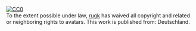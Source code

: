 <p xmlns:dct="http://purl.org/dc/terms/" xmlns:vcard="http://www.w3.org/2001/vcard-rdf/3.0#">
  <a rel="license"
     href="http://creativecommons.org/publicdomain/zero/1.0/">
    <img src="http://i.creativecommons.org/p/zero/1.0/88x31.png" style="border-style: none;" alt="CC0" />
  </a>
  <br />
  To the extent possible under law,
  <a rel="dct:publisher"
     href="https://github.com/rugk/avatar">
    <span property="dct:title">rugk</span></a>
  has waived all copyright and related or neighboring rights to
  <span property="dct:title">avatars</span>.
This work is published from:
<span property="vcard:Country" datatype="dct:ISO3166"
      content="DE" about="https://github.com/rugk/avatar">
  Deutschland</span>.
</p>
